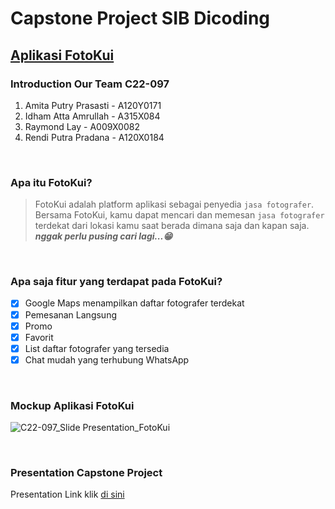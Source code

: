 # Capstone Project SIB Dicoding

## [Aplikasi FotoKui](https://github.com/womenincode/CapstoneSIBDicoding-097-Fotokui) 

### Introduction Our Team C22-097

1. Amita Putry Prasasti - A120Y0171 
2. Idham Atta Amrullah - A315X084 
3. Raymond Lay - A009X0082 
4. Rendi Putra Pradana - A120X0184 

</br>

### Apa itu FotoKui?
> FotoKui adalah platform aplikasi sebagai penyedia `jasa fotografer`. Bersama FotoKui, kamu dapat mencari dan memesan `jasa fotografer` terdekat dari lokasi kamu saat berada dimana saja dan  kapan saja. ***nggak perlu pusing cari lagi...😁***

</br>

### Apa saja fitur yang terdapat pada FotoKui?
- [x] Google Maps menampilkan daftar fotografer terdekat
- [x] Pemesanan Langsung
- [x] Promo
- [x] Favorit
- [x] List daftar fotografer yang tersedia
- [x] Chat mudah yang terhubung WhatsApp

</br>

### Mockup Aplikasi FotoKui
![C22-097_Slide Presentation_FotoKui](https://user-images.githubusercontent.com/73166752/206904364-f51bb61d-2e12-47fd-8411-a00809dfdbb8.jpg)

</br>

### Presentation Capstone Project
Presentation Link klik [di sini](https://s.id/C22-097_Slide_Presentation_FotoKui)
